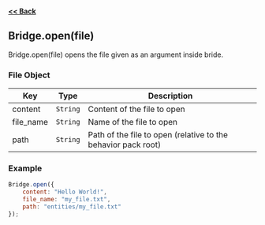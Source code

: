 #### [<< Back](https://github.com/solvedDev/bridge./blob/master/plugins/getting-started.md)
## Bridge.open(file)
Bridge.open(file) opens the file given as an argument inside bride.

### File Object
| Key | Type | Description
| --- | --- | ---
| content | ```String``` | Content of the file to open
| file_name | ```String``` | Name of the file to open
| path | ```String``` | Path of the file to open (relative to the behavior pack root)

### Example
```javascript
Bridge.open({
    content: "Hello World!",
    file_name: "my_file.txt",
    path: "entities/my_file.txt"
});
```
